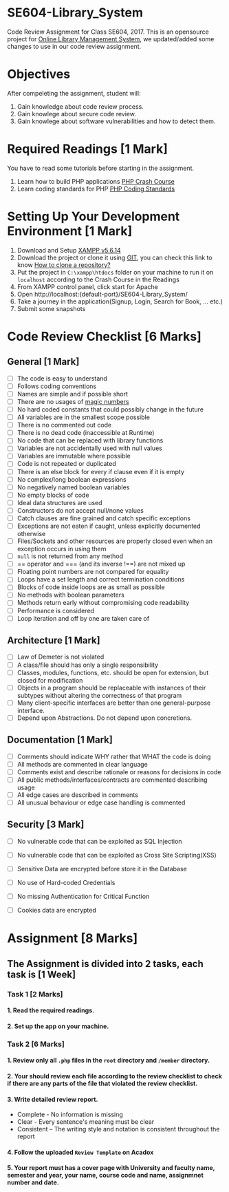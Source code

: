 # SE604-Library_System
Code Review Assignment for Class SE604, 2017.
This is an opensource project for [Online Library Management System](https://github.com/keya26/library), we updated/added some changes to use in our code review assignment.

# Objectives
After compeleting the assignment, student will:
 1. Gain knowledge about code review process. 
 2. Gain knowlege about secure code review.
 3. Gain knowlege about software vulnerabilities and how to detect them. 

# Required Readings [1 Mark]
You have to read some tutorials before starting in the assignment.
  1. Learn how to build PHP applications [PHP Crash Course](http://www.makeuseof.com/tag/learn-build-php-crash-course/)
  2. Learn coding standards for PHP [PHP Coding Standards](http://flowframework.readthedocs.io/en/stable/TheDefinitiveGuide/PartV/CodingGuideLines/PHP.html)

# Setting Up Your Development Environment [1 Mark]
  1. Download and Setup [XAMPP v5.6.14](https://sourceforge.net/projects/xampp/files/XAMPP%20Windows/5.6.14/xampp-win32-5.6.14-3-VC11-installer.exe/download)
  2. Download the project or clone it using [GIT](https://git-scm.com/), you can check this link to know [How to clone a repository?](https://help.github.com/articles/cloning-a-repository/)
  3. Put the project in `C:\xampp\htdocs` folder on your machine to run it on `localhost` according to the Crash Course in the Readings
  4.  From XAMPP control panel, click start for Apache
  5. Open http://localhost:{default-port}/SE604-Library_System/
  6. Take a journey in the application(Signup, Login, Search for Book, ... etc.)
  7. Submit some snapshots

# Code Review Checklist [6 Marks]

## General [1 Mark]
  - [ ] The code is easy to understand
  - [ ] Follows coding conventions
  - [ ] Names are simple and if possible short
  - [ ] There are no usages of [magic numbers](http://c2.com/cgi/wiki?MagicNumber)
  - [ ] No hard coded constants that could possibly change in the future
  - [ ] All variables are in the smallest scope possible
  - [ ] There is no commented out code
  - [ ] There is no dead code (inaccessible at Runtime)
  - [ ] No code that can be replaced with library functions
  - [ ] Variables are not accidentally used with null values
  - [ ] Variables are immutable where possible
  - [ ] Code is not repeated or duplicated
  - [ ] There is an else block for every if clause even if it is empty
  - [ ] No complex/long boolean expressions
  - [ ] No negatively named boolean variables
  - [ ] No empty blocks of code
  - [ ] Ideal data structures are used
  - [ ] Constructors do not accept null/none values
  - [ ] Catch clauses are fine grained and catch specific exceptions
  - [ ] Exceptions are not eaten if caught, unless explicitly documented otherwise
  - [ ] Files/Sockets and other resources are properly closed even when an exception occurs in using them
  - [ ] `null` is not returned from any method
  - [ ] == operator and === (and its inverse !==) are not mixed up
  - [ ] Floating point numbers are not compared for equality
  - [ ] Loops have a set length and correct termination conditions
  - [ ] Blocks of code inside loops are as small as possible
  - [ ] No methods with boolean parameters
  - [ ] Methods return early without compromising code readability
  - [ ] Performance is considered
  - [ ] Loop iteration and off by one are taken care of

## Architecture [1 Mark]
  - [ ] Law of Demeter is not violated
  - [ ] A class/file should has only a single responsibility
  - [ ] Classes, modules, functions, etc. should be open for extension, but closed for modification
  - [ ] Objects in a program should be replaceable with instances of their subtypes without altering the correctness of that program
  - [ ] Many client-specific interfaces are better than one general-purpose interface.
  - [ ] Depend upon Abstractions. Do not depend upon concretions.
  
## Documentation [1 Mark]
  - [ ] Comments should indicate WHY rather that WHAT the code is doing
  - [ ] All methods are commented in clear language
  - [ ] Comments exist and describe rationale or reasons for decisions in code
  - [ ] All public methods/interfaces/contracts are commented describing usage
  - [ ] All edge cases are described in comments
  - [ ] All unusual behaviour or edge case handling is commented

## Security [3 Mark]
  - [ ] No vulnerable code that can be exploited as SQL Injection
  - [ ] No vulnerable code that can be exploited as Cross Site Scripting(XSS)
  - [ ] Sensitive Data are encrypted before store it in the Database
  - [ ] No use of Hard-coded Credentials
  - [ ] No missing Authentication for Critical Function
  - [ ] Cookies data are encrypted


# Assignment [8 Marks]
## The Assignment is divided into 2 tasks, each task is [1 Week]
### Task 1 [2 Marks]
#### 1. Read the required readings.
#### 2. Set up the app on your machine.

### Task 2 [6 Marks]
#### 1. Review only all `.php` files in the `root` directory and `/member` directory.
#### 2. Your should review each file according to the review checklist to check if there are any parts of the file that violated the review checklist.
#### 3. Write detailed review report.
-	Complete - No information is missing 
-	Clear - Every sentence's meaning must be clear
-	Consistent – The writing style and notation is consistent throughout the report
#### 4. Follow the uploaded `Review Template` on Acadox
#### 5. Your report must has a cover page with University and faculty name, semester and year, your name, course code and name, assignmnet number and date.
